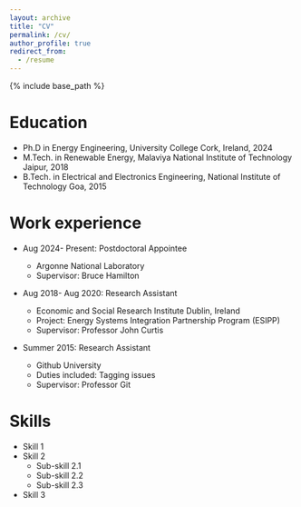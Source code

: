 ```yaml
---
layout: archive
title: "CV"
permalink: /cv/
author_profile: true
redirect_from:
  - /resume
---
```


{% include base_path %}

Education
======
* Ph.D in Energy Engineering, University College Cork, Ireland, 2024
* M.Tech. in Renewable Energy, Malaviya National Institute of Technology Jaipur, 2018
* B.Tech. in Electrical and Electronics Engineering, National Institute of Technology Goa, 2015

Work experience
======
* Aug 2024- Present: Postdoctoral Appointee
  * Argonne National Laboratory
  * Supervisor: Bruce Hamilton
    
* Aug 2018- Aug 2020: Research Assistant
  * Economic and Social Research Institute Dublin, Ireland
  * Project: Energy Systems Integration Partnership Program (ESIPP)
  * Supervisor: Professor John Curtis

* Summer 2015: Research Assistant
  * Github University
  * Duties included: Tagging issues
  * Supervisor: Professor Git
  
Skills
======
* Skill 1
* Skill 2
  * Sub-skill 2.1
  * Sub-skill 2.2
  * Sub-skill 2.3
* Skill 3

